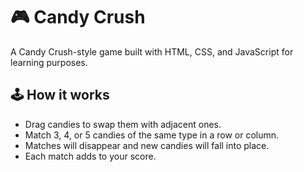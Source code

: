 # 🎮 Candy Crush

A Candy Crush-style game built with HTML, CSS, and JavaScript for learning purposes.

## 🕹️ How it works

- Drag candies to swap them with adjacent ones.
- Match 3, 4, or 5 candies of the same type in a row or column.
- Matches will disappear and new candies will fall into place.
- Each match adds to your score.
